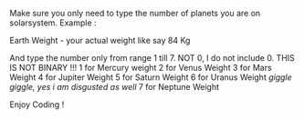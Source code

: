 Make sure you only need to type the number of planets you are on solarsystem.
Example :

Earth Weight - your actual weight like say 84 Kg

And type the number only from range 1 till 7. NOT 0, I do not include 0. THIS IS NOT BINARY !!!
1 for Mercury weight
2 for Venus Weight
3 for Mars Weight
4 for Jupiter Weight
5 for Saturn Weight
6 for Uranus Weight *giggle giggle, yes i am disgusted as well*
7 for Neptune Weight

Enjoy Coding !
